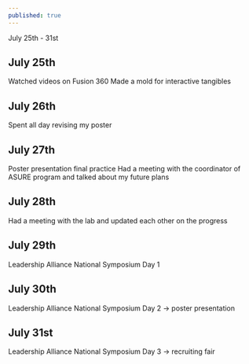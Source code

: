 ```yaml
---
published: true
---
```

July 25th - 31st

## July 25th
Watched videos on Fusion 360
Made a mold for interactive tangibles

## July 26th
Spent all day revising my poster

## July 27th
Poster presentation final practice
Had a meeting with the coordinator of ASURE program and talked about my future plans

## July 28th
Had a meeting with the lab and updated each other on the progress

## July 29th
Leadership Alliance National Symposium Day 1

## July 30th
Leadership Alliance National Symposium Day 2
→ poster presentation

## July 31st
Leadership Alliance National Symposium Day 3
→ recruiting fair
